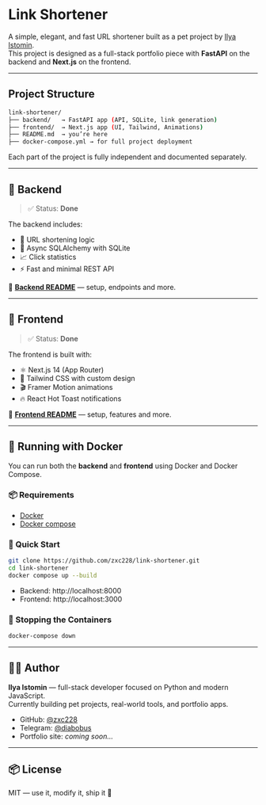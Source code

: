 # Link Shortener

A simple, elegant, and fast URL shortener built as a pet project by [Ilya Istomin](https://github.com/zxc228).  
This project is designed as a full-stack portfolio piece with **FastAPI** on the backend and **Next.js** on the frontend.

---

## Project Structure
```bash
link-shortener/
├── backend/   → FastAPI app (API, SQLite, link generation)
├── frontend/  → Next.js app (UI, Tailwind, Animations)
├── README.md  → you’re here
├── docker-compose.yml → for full project deployment

```

Each part of the project is fully independent and documented separately.

---

## 📡 Backend

> ✅ Status: **Done**

The backend includes:
- 🔗 URL shortening logic
- 🧠 Async SQLAlchemy with SQLite
- 📈 Click statistics
- ⚡ Fast and minimal REST API

📘 **[Backend README](./backend/README.md)** — setup, endpoints and more.

---

## 🧾 Frontend

> ✅ Status: **Done**

The frontend is built with:
- ⚛️ Next.js 14 (App Router)
- 💅 Tailwind CSS with custom design
- 🎬 Framer Motion animations
- 🔥 React Hot Toast notifications

📘 **[Frontend README](./frontend/README.md)** — setup, features and more.

---
## 🐳 Running with Docker

You can run both the **backend** and **frontend** using Docker and Docker Compose.
### 📦 Requirements
- [Docker](https://www.docker.com/)
- [Docker compose](https://docs.docker.com/compose/)

### 🚀 Quick Start
```bash
git clone https://github.com/zxc228/link-shortener.git
cd link-shortener
docker compose up --build

```

- Backend: http://localhost:8000
- Frontend: http://localhost:3000

### 🛑 Stopping the Containers
```bash
docker-compose down
```
---
## 👨‍💻 Author

**Ilya Istomin** — full-stack developer focused on Python and modern JavaScript.  
Currently building pet projects, real-world tools, and portfolio apps.

- GitHub: [@zxc228](https://github.com/zxc228)
- Telegram: [@diabobus](https://t.me/diabobus)
- Portfolio site: _coming soon..._

---

## 📦 License

MIT — use it, modify it, ship it 🚢